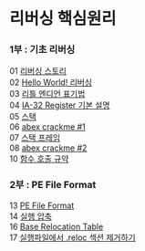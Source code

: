 # 리버싱 핵심원리

### 1부 : 기초 리버싱

01 [리버싱 스토리](https://github.com/wayandway/TIL/blob/master/Security/Reversing/ReversingCore/ReversingBasic/01.md) <br>
02 [Hello World! 리버싱](https://github.com/wayandway/TIL/blob/master/Security/Reversing/ReversingCore/ReversingBasic/02.md) <br>
03 [리틀 엔디언 표기법](https://github.com/wayandway/TIL/blob/master/Security/Reversing/ReversingCore/ReversingBasic/03.md) <br>
04 [IA-32 Register 기본 설명](https://github.com/wayandway/TIL/blob/master/Security/Reversing/ReversingCore/ReversingBasic/04.md) <br>
05 [스택](https://github.com/wayandway/TIL/blob/master/Security/Reversing/ReversingCore/ReversingBasic/05.md) <br>
06 [abex crackme #1](https://github.com/wayandway/TIL/blob/master/Security/Reversing/ReversingCore/ReversingBasic/06.md) <br>
07 [스택 프레임](https://github.com/wayandway/TIL/blob/master/Security/Reversing/ReversingCore/ReversingBasic/07.md) <br>
08 [abex crackme #2](https://github.com/wayandway/TIL/blob/master/Security/Reversing/ReversingCore/ReversingBasic/08.md) <br>
10 [함수 호출 규약](https://github.com/wayandway/TIL/blob/master/Security/Reversing/ReversingCore/ReversingBasic/10.md) <br>


### 2부 : PE File Format
13 [PE File Format](https://github.com/wayandway/TIL/blob/master/Security/Reversing/ReversingCore/PE%20File%20Format/13.md) <br>
14 [실행 압축](https://github.com/wayandway/TIL/blob/master/Security/Reversing/ReversingCore/PE%20File%20Format/14.md) <br>
16 [Base Relocation Table](https://github.com/wayandway/TIL/blob/master/Security/Reversing/ReversingCore/PE%20File%20Format/16.md) <br>
17 [실행파일에서 .reloc 섹션 제거하기](https://github.com/wayandway/TIL/blob/master/Security/Reversing/ReversingCore/PE%20File%20Format/17.md)
